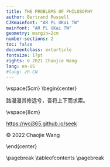 ```yaml
---
title: THE PROBLEMS OF PHILOSOPHY
author: Bertrand Russell
CJKmainfont: "AR PL UKai TW" 
mainfont: "AR PL UKai TW" 
geometry: margin=2cm
number-sections: 2 
toc: false
documentclass: extarticle
fontsize: 17pt
rights: © 2021 Chaojie Wang
lang: en-US
#lang: zh-CN
---
```


\vspace{5cm}
\begin{center}

路漫漫其修远兮，吾将上下而求索。

\vspace{8cm}

https://wcj365.github.io/seek

© 2022 Chaojie Wang

\end{center}

\pagebreak
\tableofcontents
\pagebreak